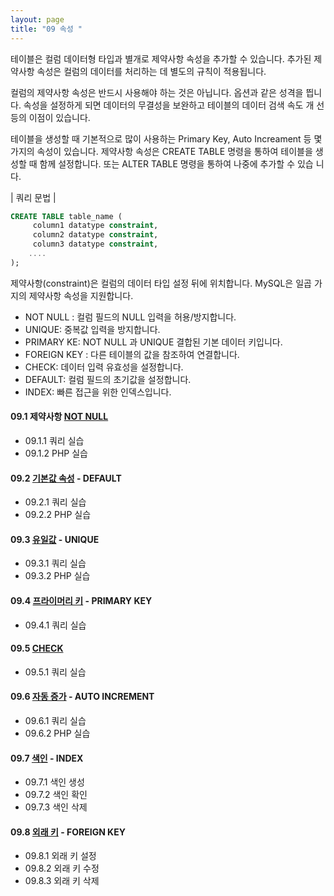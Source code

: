 ```yaml
---
layout: page
title: "09 속성 "
--- 
```

테이블은 컬럼 데이터형 타입과 별개로 제약사항 속성을 추가할 수 있습니다. 추가된 제 약사항 속성은 컬럼의 데이터를 처리하는 데 별도의 규칙이 적용됩니다.  

컬럼의 제약사항 속성은 반드시 사용해야 하는 것은 아닙니다. 옵션과 같은 성격을 띕니다. 
속성을 설정하게 되면 데이터의 무결성을 보완하고 테이블의 데이터 검색 속도 개 선 등의 이점이 있습니다.   

테이블을 생성할 때 기본적으로 많이 사용하는 Primary Key, Auto Increament 등 몇 가지의 속성이 있습니다. 
제약사항 속성은 CREATE TABLE 명령을 통하여 테이블을 생 성할 때 함께 설정합니다. 또는 ALTER TABLE 명령을 통하여 나중에 추가할 수 있습 니다.  

| 쿼리 문법 | 
```sql
CREATE TABLE table_name (
     column1 datatype constraint,
     column2 datatype constraint,
     column3 datatype constraint,
    ....
);
```

제약사항(constraint)은 컬럼의 데이터 타입 설정 뒤에 위치합니다. 
MySQL은 일곱 가지의 제약사항 속성을 지원합니다.  

* NOT NULL : 컬럼 필드의 NULL 입력을 허용/방지합니다. 
* UNIQUE: 중복값 입력을 방지합니다. 
* PRIMARY KE: NOT NULL 과 UNIQUE 결합된 기본 데이터 키입니다. 
* FOREIGN KEY : 다른 테이블의 값을 참조하여 연결합니다. 
* CHECK: 데이터 입력 유효성을 설정합니다. 
* DEFAULT: 컬럼 필드의 초기값을 설정합니다. 
* INDEX: 빠른 접근을 위한 인덱스입니다. 

#### 09.1 제약사항 [NOT NULL](09.1)
* 09.1.1 쿼리 실습 
* 09.1.2 PHP 실습  

#### 09.2 [기본값 속성](09.2) - DEFAULT
* 09.2.1 쿼리 실습
* 09.2.2 PHP 실습 

#### 09.3 [유일값](09.3)  - UNIQUE
* 09.3.1 쿼리 실습 
* 09.3.2 PHP 실습 

#### 09.4 [프라이머리 키](09.4) - PRIMARY KEY
* 09.4.1 쿼리 실습 

#### 09.5 [CHECK](09.5)  
* 09.5.1 쿼리 실습 

#### 09.6 [자동 증가](09.6) - AUTO INCREMENT 
* 09.6.1 쿼리 실습
* 09.6.2 PHP 실습 

#### 09.7 [색인](09.7) - INDEX
* 09.7.1 색인 생성
* 09.7.2 색인 확인
* 09.7.3 색인 삭제

#### 09.8 [외래 키](09.8) - FOREIGN KEY
* 09.8.1 외래 키 설정
* 09.8.2 외래 키 수정
* 09.8.3 외래 키 삭제